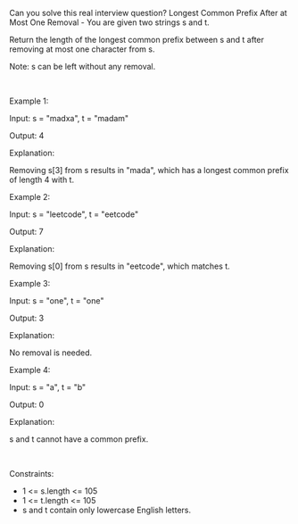 Can you solve this real interview question? Longest Common Prefix After at Most One Removal - You are given two strings s and t.

Return the length of the longest common prefix between s and t after removing at most one character from s.

Note: s can be left without any removal.

 

Example 1:

Input: s = "madxa", t = "madam"

Output: 4

Explanation:

Removing s[3] from s results in "mada", which has a longest common prefix of length 4 with t.

Example 2:

Input: s = "leetcode", t = "eetcode"

Output: 7

Explanation:

Removing s[0] from s results in "eetcode", which matches t.

Example 3:

Input: s = "one", t = "one"

Output: 3

Explanation:

No removal is needed.

Example 4:

Input: s = "a", t = "b"

Output: 0

Explanation:

s and t cannot have a common prefix.

 

Constraints:

 * 1 <= s.length <= 105
 * 1 <= t.length <= 105
 * s and t contain only lowercase English letters.